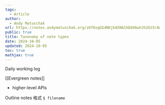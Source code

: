 ```yaml
---
tags:
  - Article
author:
  - Andy Matuschak
url: https://notes.andymatuschak.org/z6f6xgGG4NKjkA5NA1kDd46whJh2Gt5rAmfX
public: true
title: Taxonomy of note types
date: 2024-10-05
updated: 2024-10-05
toc: true
mathjax: true
---
```




Daily working log

[[Evergreen notes]]

  + higher-level APIs

Outline notes 格式 `§ filename`
